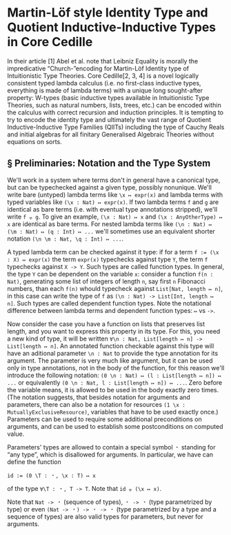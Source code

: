 Martin-Löf style Identity Type and Quotient Inductive-Inductive Types in Core Cedille
=====================================================================================

In their article [1] Abel et al. note that Leibniz Equality is morally the impredicative “Church-”encoding for Martin-Löf Identity type of Intuitionistic Type Theories. Core Cedille[2, 3, 4] is a novel logically consistent typed lambda calculus (i.e. no first-class inductive types, everything is made of lambda terms) with a unique long sought-after property: W-types (basic inductive types available in Intuitionistic Type Theories, such as natural numbers, lists, trees, etc.) can be encoded within the calculus with correct recursion and induction principles. It is tempting to try to encode the identity type and ultimately the vast range of Quotient Inductive-Inductive Type Families (QIITs) including the type of Cauchy Reals and initial algebras for all finitary Generalised Algebraic Theories without equations on sorts.

§ Preliminaries: Notation and the Type System
---------------------------------------------

We'll work in a system where terms don't in general have a canonical type, but can be typechecked against a given type, possibly nonunique. We'll write bare (untyped) lambda terms like `\x ↦ expr(x)` and lambda terms with typed variables like `(\x : Nat) ↦ expr(x)`. If two lambda terms `f` and `g` are identical as bare terms (i.e. with eventual type annotations stripped), we'll write `f ⩦ g`. To give an example, `(\x : Nat) ↦ x` and `(\x : AnyOtherType) ↦ x` are identical as bare terms. For nested lambda terms like `(\n : Nat) ↦  (\m : Nat) ↦ (q : Int) ↦ ...` we'll sometimes use an equivalent shorter notation `(\n \m : Nat, \q : Int) ↦ ...`.

A typed lambda term can be checked against it type: if for a term `f := (\x : X) ↦ expr(x)` the term `expr(x)` typechecks against type `Y`, the term `f` typechecks against `X -> Y`. Such types are called function types. In general, the type `Y` can be dependent on the variable `x`: consider a function `f(n : Nat)`, generating some list of integers of length `n`, say first `n` Fibonacci numbers, than each `f(n)` whould typecheck against `List[Nat, length ↦ n]`, in this case can write the type of `f` as `(\n : Nat) -> List[Int, length ↦ n]`. Such types are called dependent function types. Note the notational difference between lambda terms and dependent function types: `↦` vs `->`.

Now consider the case you have a function on lists that preserves list length, and you want to express this property in its type. For this, you need a new kind of type, it will be written `∀\n : Nat, List[length ↦ n] -> List[length ↦ n]`. An annotated function checkable against this type will have an aditional parameter `\n : Nat` to provide the type annotation for its argument. The parameter is very much like argument, but it can be used only in type annotations, not in the body of the function, for this reason we'll introduce the following notation: `(0 \n : Nat) ↦ (l : List[length ↦ n]) ↦ ...` or equivalently `(0 \n : Nat, l : List[length ↦ n]) ↦ ...`. Zero before the variable means, it is allowed to be used in the body exactly zero times. (The notation suggests, that besides notation for arguments and parameters, there can also be a notation for resources `(1 \x : MutuallyExclusiveResource)`, variables that have to be used exactly once.) Parameters can be used to require some additional preconditions on arguments, and can be used to establish some postconditions on computed value.

Parameters' types are allowed to contain a special symbol `﹡` standing for “any type”, which is disallowed for arguments. In particular, we have can define the function
```
id := (0 \T : ﹡, \x : T) ↦ x
```
of the type `∀\T : ﹡, T -> T`. Note that `id ⩦ (\x ↦ x)`.

Note that `Nat -> ﹡` (sequence of types), `﹡ -> ﹡` (type parametrized by type) or even `(Nat -> ﹡) -> ﹡ -> ﹡` (type parametrized by a type and a sequence of types) are also valid types for parameters, but never for arguments.
